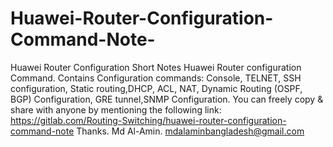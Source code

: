 # Huawei-Router-Configuration-Command-Note-
Huawei Router Configuration Short Notes
Huawei Router configuration Command.
Contains Configuration commands: Console, TELNET, SSH configuration,
Static routing,DHCP, ACL, NAT, Dynamic Routing (OSPF, BGP) Configuration,
GRE tunnel,SNMP Configuration.
You can freely copy & share with anyone by mentioning the following link:
https://gitlab.com/Routing-Switching/huawei-router-configuration-command-note
Thanks.
Md Al-Amin.
mdalaminbangladesh@gmail.com
